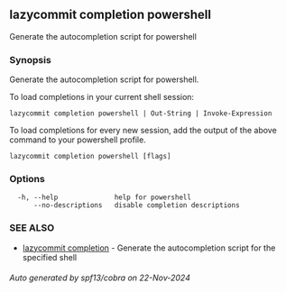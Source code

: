 ## lazycommit completion powershell

Generate the autocompletion script for powershell

### Synopsis

Generate the autocompletion script for powershell.

To load completions in your current shell session:

	lazycommit completion powershell | Out-String | Invoke-Expression

To load completions for every new session, add the output of the above command
to your powershell profile.


```
lazycommit completion powershell [flags]
```

### Options

```
  -h, --help              help for powershell
      --no-descriptions   disable completion descriptions
```

### SEE ALSO

* [lazycommit completion](lazycommit_completion.md)	 - Generate the autocompletion script for the specified shell

###### Auto generated by spf13/cobra on 22-Nov-2024
